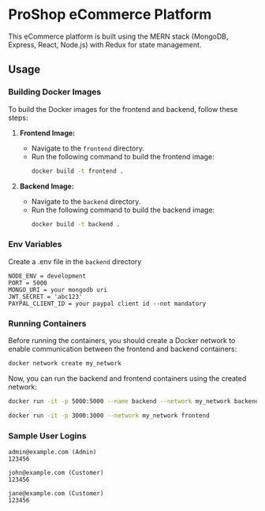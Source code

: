 # ProShop eCommerce Platform

This eCommerce platform is built using the MERN stack (MongoDB, Express, React, Node.js) with Redux for state management.

## Usage

### Building Docker Images

To build the Docker images for the frontend and backend, follow these steps:

1. **Frontend Image:**
   - Navigate to the `frontend` directory.
   - Run the following command to build the frontend image:
     ```bash
     docker build -t frontend .
     ```

2. **Backend Image:**
   - Navigate to the `backend` directory.
   - Run the following command to build the backend image:
     ```bash
     docker build -t backend .
     ```

### Env Variables

Create a .env file in the `backend` directory

```
NODE_ENV = development
PORT = 5000
MONGO_URI = your mongodb uri
JWT_SECRET = 'abc123'
PAYPAL_CLIENT_ID = your paypal client id --not mandatory
```

### Running Containers

Before running the containers, you should create a Docker network to enable communication between the frontend and backend containers:

```bash
docker network create my_network
```

Now, you can run the backend and frontend containers using the created network:

```bash
docker run -it -p 5000:5000 --name backend --network my_network backend
```
```bash
docker run -it -p 3000:3000 --network my_network frontend
```

### Sample User Logins

```
admin@example.com (Admin)
123456

john@example.com (Customer)
123456

jane@example.com (Customer)
123456
```